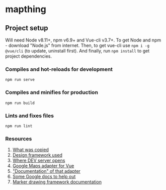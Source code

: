 # mapthing

## Project setup

Will need Node v8.11+, npm v6.9+ and Vue-cli v3.7+. To get Node and npm - download "Node.js" from internet. Then, to get vue-cli use `npm i -g @vue/cli` (to update, uninstall first). And finally, run `npm install` to get project dependencies.

### Compiles and hot-reloads for development
```
npm run serve
```

### Compiles and minifies for production
```
npm run build
```

### Lints and fixes files
```
npm run lint
```

### Resources

1. [What was copied](https://flylitchi.com/hub)
1. [Design framework used](https://vuetifyjs.com/en/styles/text-and-typography/)
1. [Where DEV server opens](http://localhost:11225/)
1. [Google Maps adapter for Vue](https://www.npmjs.com/package/vue2-google-maps)
1. ["Documentation" of that adapter](http://xkjyeah.github.io/vue-google-maps/autoapi.html)
1. [Some Google docs to help out](https://developers.google.com/maps/documentation/javascript/reference/polygon#Polyline.setPath)
1. [Marker drawing framework documentation](http://fabricjs.com/docs/fabric.Text.html)